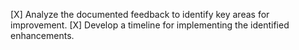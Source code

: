[X] Analyze the documented feedback to identify key areas for improvement.
[X] Develop a timeline for implementing the identified enhancements.